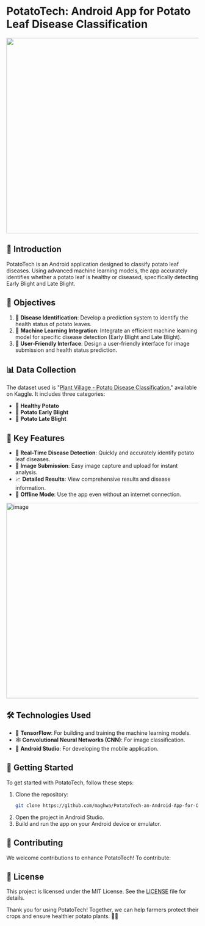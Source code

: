 # PotatoTech: Android App for Potato Leaf Disease Classification

<p align="center">
  <img src="https://github.com/maghwa/PotatoTech-an-Android-App-for-Classification-of-Potato-Leaf-Diseases/assets/87017143/fd5e5da9-4b27-49ec-842f-d66ec82cf47b" width="512">
</p>

## 🌿 Introduction
PotatoTech is an Android application designed to classify potato leaf diseases. Using advanced machine learning models, the app accurately identifies whether a potato leaf is healthy or diseased, specifically detecting Early Blight and Late Blight.

## 🎯 Objectives
1. 🥔 **Disease Identification**: Develop a prediction system to identify the health status of potato leaves.
2. 🤖 **Machine Learning Integration**: Integrate an efficient machine learning model for specific disease detection (Early Blight and Late Blight).
3. 📱 **User-Friendly Interface**: Design a user-friendly interface for image submission and health status prediction.

## 📊 Data Collection
The dataset used is "[Plant Village - Potato Disease Classification](https://www.kaggle.com/datasets/arjuntejaswi/plant-village)," available on Kaggle. It includes three categories:
   - 🥔 **Healthy Potato**
   - 🌿 **Potato Early Blight**
   - 🍂 **Potato Late Blight**

## 🌟 Key Features
- 🌿 **Real-Time Disease Detection**: Quickly and accurately identify potato leaf diseases.
- 📸 **Image Submission**: Easy image capture and upload for instant analysis.
- 📈 **Detailed Results**: View comprehensive results and disease information.
- 🔄 **Offline Mode**: Use the app even without an internet connection.

<img width="512" alt="image" src="https://github.com/maghwa/PotatoTech-an-Android-App-for-Classification-of-Potato-Leaf-Diseases/assets/87017143/f4fed410-772d-48cd-8467-77994453e421">

## 🛠 Technologies Used
- 🧠 **TensorFlow**: For building and training the machine learning models.
- 🕸 **Convolutional Neural Networks (CNN)**: For image classification.
- 📱 **Android Studio**: For developing the mobile application.

## 🚀 Getting Started
To get started with PotatoTech, follow these steps:
1. Clone the repository:
   ```sh
   git clone https://github.com/maghwa/PotatoTech-an-Android-App-for-Classification-of-Potato-Leaf-Diseases.git
   ```
2. Open the project in Android Studio.
3. Build and run the app on your Android device or emulator.

## 👥 Contributing
We welcome contributions to enhance PotatoTech! To contribute:
## 📄 License
This project is licensed under the MIT License. See the [LICENSE](LICENSE) file for details.


Thank you for using PotatoTech! Together, we can help farmers protect their crops and ensure healthier potato plants. 🌿🥔
